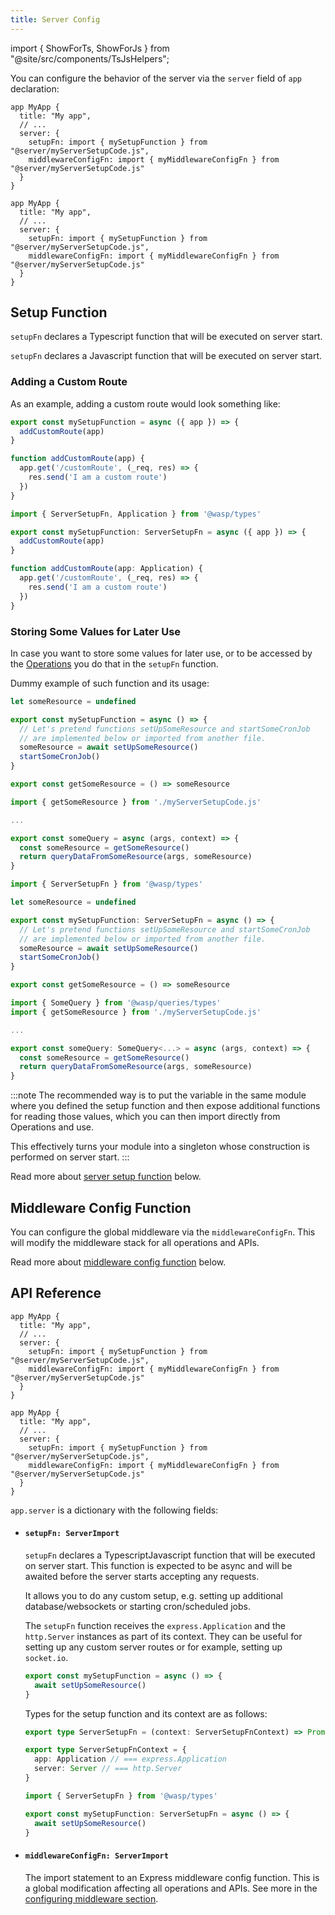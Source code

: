 ```yaml
---
title: Server Config
---
```


import { ShowForTs, ShowForJs } from "@site/src/components/TsJsHelpers";

You can configure the behavior of the server via the `server` field of `app` declaration:

<Tabs groupId="js-ts">
<TabItem value="js" label="JavaScript">

```wasp title="main.wasp"
app MyApp {
  title: "My app",
  // ...
  server: {
    setupFn: import { mySetupFunction } from "@server/myServerSetupCode.js",
    middlewareConfigFn: import { myMiddlewareConfigFn } from "@server/myServerSetupCode.js"
  }
}
```

</TabItem>
<TabItem value="ts" label="TypeScript">

```wasp title="main.wasp"
app MyApp {
  title: "My app",
  // ...
  server: {
    setupFn: import { mySetupFunction } from "@server/myServerSetupCode.js",
    middlewareConfigFn: import { myMiddlewareConfigFn } from "@server/myServerSetupCode.js"
  }
}
```

</TabItem>
</Tabs>

## Setup Function

  <ShowForTs>

`setupFn` declares a Typescript function that will be executed on server start.
</ShowForTs>

  <ShowForJs>

`setupFn` declares a Javascript function that will be executed on server start.
</ShowForJs>

### Adding a Custom Route

As an example, adding a custom route would look something like:

<Tabs groupId="js-ts">
<TabItem value="js" label="JavaScript">

```js title="src/server/myServerSetupCode.ts"
export const mySetupFunction = async ({ app }) => {
  addCustomRoute(app)
}

function addCustomRoute(app) {
  app.get('/customRoute', (_req, res) => {
    res.send('I am a custom route')
  })
}
```

</TabItem>
<TabItem value="ts" label="TypeScript">

```ts title="src/server/myServerSetupCode.ts"
import { ServerSetupFn, Application } from '@wasp/types'

export const mySetupFunction: ServerSetupFn = async ({ app }) => {
  addCustomRoute(app)
}

function addCustomRoute(app: Application) {
  app.get('/customRoute', (_req, res) => {
    res.send('I am a custom route')
  })
}
```

</TabItem>
</Tabs>

### Storing Some Values for Later Use

In case you want to store some values for later use, or to be accessed by the [Operations](/docs/data-model/operations/overview) you do that in the `setupFn` function.

Dummy example of such function and its usage:

<Tabs groupId="js-ts">
<TabItem value="js" label="JavaScript">

```js title="src/server/myServerSetupCode.js"
let someResource = undefined

export const mySetupFunction = async () => {
  // Let's pretend functions setUpSomeResource and startSomeCronJob
  // are implemented below or imported from another file.
  someResource = await setUpSomeResource()
  startSomeCronJob()
}

export const getSomeResource = () => someResource
```

```js title="src/server/queries.js"
import { getSomeResource } from './myServerSetupCode.js'

...

export const someQuery = async (args, context) => {
  const someResource = getSomeResource()
  return queryDataFromSomeResource(args, someResource)
}
```

</TabItem>
<TabItem value="ts" label="TypeScript">

```ts title="src/server/myServerSetupCode.ts"
import { ServerSetupFn } from '@wasp/types'

let someResource = undefined

export const mySetupFunction: ServerSetupFn = async () => {
  // Let's pretend functions setUpSomeResource and startSomeCronJob
  // are implemented below or imported from another file.
  someResource = await setUpSomeResource()
  startSomeCronJob()
}

export const getSomeResource = () => someResource
```

```ts title="src/server/queries.ts"
import { SomeQuery } from '@wasp/queries/types'
import { getSomeResource } from './myServerSetupCode.js'

...

export const someQuery: SomeQuery<...> = async (args, context) => {
  const someResource = getSomeResource()
  return queryDataFromSomeResource(args, someResource)
}
```

</TabItem>
</Tabs>

:::note
The recommended way is to put the variable in the same module where you defined the setup function and then expose additional functions for reading those values, which you can then import directly from Operations and use.

This effectively turns your module into a singleton whose construction is performed on server start.
:::

Read more about [server setup function](#setupfn-serverimport) below.

## Middleware Config Function

You can configure the global middleware via the `middlewareConfigFn`. This will modify the middleware stack for all operations and APIs.

Read more about [middleware config function](#middlewareconfigfn-serverimport) below.

## API Reference

<Tabs groupId="js-ts">
<TabItem value="js" label="JavaScript">

```wasp title="main.wasp"
app MyApp {
  title: "My app",
  // ...
  server: {
    setupFn: import { mySetupFunction } from "@server/myServerSetupCode.js",
    middlewareConfigFn: import { myMiddlewareConfigFn } from "@server/myServerSetupCode.js"
  }
}
```

</TabItem>
<TabItem value="ts" label="TypeScript">

```wasp title="main.wasp"
app MyApp {
  title: "My app",
  // ...
  server: {
    setupFn: import { mySetupFunction } from "@server/myServerSetupCode.js",
    middlewareConfigFn: import { myMiddlewareConfigFn } from "@server/myServerSetupCode.js"
  }
}
```

</TabItem>
</Tabs>

`app.server` is a dictionary with the following fields:

- #### `setupFn: ServerImport`

  `setupFn` declares a <ShowForTs>Typescript</ShowForTs><ShowForJs>Javascript</ShowForJs> function that will be executed on server start. This function is expected to be async and will be awaited before the server starts accepting any requests.

  It allows you to do any custom setup, e.g. setting up additional database/websockets or starting cron/scheduled jobs.

  The `setupFn` function receives the `express.Application` and the `http.Server` instances as part of its context. They can be useful for setting up any custom server routes or for example, setting up `socket.io`.

  <Tabs groupId="js-ts">
  <TabItem value="js" label="JavaScript">

  ```js title="src/server/myServerSetupCode.js"
  export const mySetupFunction = async () => {
    await setUpSomeResource()
  }
  ```

  </TabItem>
  <TabItem value="ts" label="TypeScript">

  Types for the setup function and its context are as follows:

  ```ts title="@wasp/types"
  export type ServerSetupFn = (context: ServerSetupFnContext) => Promise<void>

  export type ServerSetupFnContext = {
    app: Application // === express.Application
    server: Server // === http.Server
  }
  ```

  ```ts title="src/server/myServerSetupCode.ts"
  import { ServerSetupFn } from '@wasp/types'

  export const mySetupFunction: ServerSetupFn = async () => {
    await setUpSomeResource()
  }
  ```

  </TabItem>
  </Tabs>

- #### `middlewareConfigFn: ServerImport`

  The import statement to an Express middleware config function. This is a global modification affecting all operations and APIs. See more in the [configuring middleware section](/docs/advanced/middleware-config#1-customize-global-middleware).
